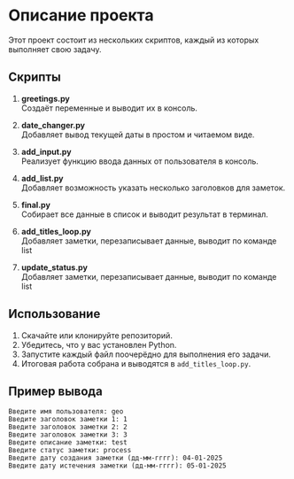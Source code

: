 # Описание проекта

Этот проект состоит из нескольких скриптов, каждый из которых выполняет свою задачу.

## Скрипты

1. **greetings.py**  
   Создаёт переменные и выводит их в консоль.

2. **date_changer.py**  
   Добавляет вывод текущей даты в простом и читаемом виде.

3. **add_input.py**  
   Реализует функцию ввода данных от пользователя в консоль.

4. **add_list.py**  
   Добавляет возможность указать несколько заголовков для заметок.

5. **final.py**  
   Собирает все данные в список и выводит результат в терминал.

6. **add_titles_loop.py**  
   Добавляет заметки, перезаписывает данные, выводит по команде list

7. **update_status.py**  
   Добавляет заметки, перезаписывает данные, выводит по команде list   

## Использование

1. Скачайте или клонируйте репозиторий.
2. Убедитесь, что у вас установлен Python.
3. Запустите каждый файл поочерёдно для выполнения его задачи.
4. Итоговая работа собрана и выводятся в `add_titles_loop.py`.

## Пример вывода

```plaintext
Введите имя пользователя: geo
Введите заголовок заметки 1: 1
Введите заголовок заметки 2: 2
Введите заголовок заметки 3: 3
Введите описание заметки: test
Введите статус заметки: process
Введите дату создания заметки (дд-мм-гггг): 04-01-2025
Введите дату истечения заметки (дд-мм-гггг): 05-01-2025
